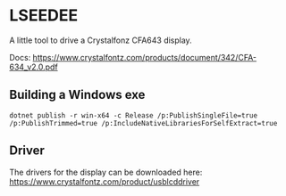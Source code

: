 # LSEEDEE

A little tool to drive a Crystalfonz CFA643 display.

Docs: https://www.crystalfontz.com/products/document/342/CFA-634_v2.0.pdf

## Building a Windows exe

    dotnet publish -r win-x64 -c Release /p:PublishSingleFile=true /p:PublishTrimmed=true /p:IncludeNativeLibrariesForSelfExtract=true

## Driver

The drivers for the display can be downloaded here: https://www.crystalfontz.com/product/usblcddriver